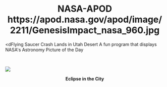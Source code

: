 <div align="center">
  <h1>
    NASA-APOD
https://apod.nasa.gov/apod/image/2211/GenesisImpact_nasa_960.jpg
</div>
  
<dFlying Saucer Crash Lands in Utah Desert
  A fun program that displays NASA's Astronomy Picture of the Day
</div>

<br>

![](https://apod.nasa.gov/apod/image/2211/StanHondaTLE-ISS1108.jpg)

<p align = "center">
  <b>Eclipse in the City</b>
</p>
